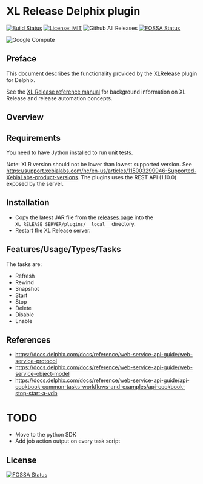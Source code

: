 # XL Release Delphix plugin

[![Build Status][xlr-delphix-plugin-travis-image]][xlr-delphix-plugin-travis-url]
[![License: MIT][xlr-delphix-plugin-license-image]][xlr-delphix-plugin-license-url]
![Github All Releases][xlr-delphix-plugin-downloads-image]
[![FOSSA Status](https://app.fossa.io/api/projects/git%2Bgithub.com%2Fxebialabs-community%2Fxlr-delphix-plugin.svg?type=shield)](https://app.fossa.io/projects/git%2Bgithub.com%2Fxebialabs-community%2Fxlr-delphix-plugin?ref=badge_shield)

[xlr-delphix-plugin-travis-image]: https://travis-ci.org/xebialabs-community/xlr-delphix-plugin.svg?branch=master
[xlr-delphix-plugin-travis-url]: https://travis-ci.org/xebialabs-community/xlr-delphix-plugin
[xlr-delphix-plugin-license-image]: https://img.shields.io/badge/License-MIT-yellow.svg
[xlr-delphix-plugin-license-url]: https://opensource.org/licenses/MIT
[xlr-delphix-plugin-downloads-image]: https://img.shields.io/github/downloads/xebialabs-community/xlr-delphix-plugin/total.svg

![Google Compute](src/main/resources/delphix/delphix.png)

## Preface

This document describes the functionality provided by the XLRelease plugin for Delphix.

See the [XL Release reference manual](https://docs.xebialabs.com/xl-release) for background information on XL Release and release automation concepts.  

## Overview

## Requirements

You need to have Jython installed to run unit tests.

Note: XLR version should not be lower than lowest supported version.  See <https://support.xebialabs.com/hc/en-us/articles/115003299946-Supported-XebiaLabs-product-versions>.
The plugins uses the REST API (1.10.0) exposed by the server.


## Installation

* Copy the latest JAR file from the [releases page](https://github.com/xebialabs-community/xlr-delphix-plugin/releases) into the `XL_RELEASE_SERVER/plugins/__local__` directory.
* Restart the XL Release server.

## Features/Usage/Types/Tasks

The tasks are:
* Refresh
* Rewind
* Snapshot
* Start
* Stop
* Delete
* Disable
* Enable

## References

* https://docs.delphix.com/docs/reference/web-service-api-guide/web-service-protocol
* https://docs.delphix.com/docs/reference/web-service-api-guide/web-service-object-model
* https://docs.delphix.com/docs/reference/web-service-api-guide/api-cookbook-common-tasks-workflows-and-examples/api-cookbook-stop-start-a-vdb

# TODO
* Move to the python SDK
* Add job action output on every task script




## License
[![FOSSA Status](https://app.fossa.io/api/projects/git%2Bgithub.com%2Fxebialabs-community%2Fxlr-delphix-plugin.svg?type=large)](https://app.fossa.io/projects/git%2Bgithub.com%2Fxebialabs-community%2Fxlr-delphix-plugin?ref=badge_large)